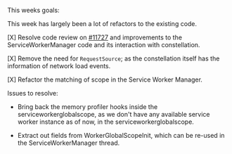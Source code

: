 
This weeks goals:

This week has largely been a lot of refactors to the existing code.

[X] Resolve code review on [#11727](https://github.com/servo/servo/pull/11727) and improvements to the ServiceWorkerManager code and its interaction with constellation.

[X] Remove the need for `RequestSource`; as the constellation itself has the information of network load events.

[X] Refactor the matching of scope in the Service Worker Manager.

Issues to resolve:

* Bring back the memory profiler hooks inside the serviceworkerglobalscope, as we don't have any available service worker instance as of now, in the serviceworkerglobalscope.

* Extract out fields from WorkerGlobalScopeInit, which can be re-used in the ServiceWorkerManager thread.